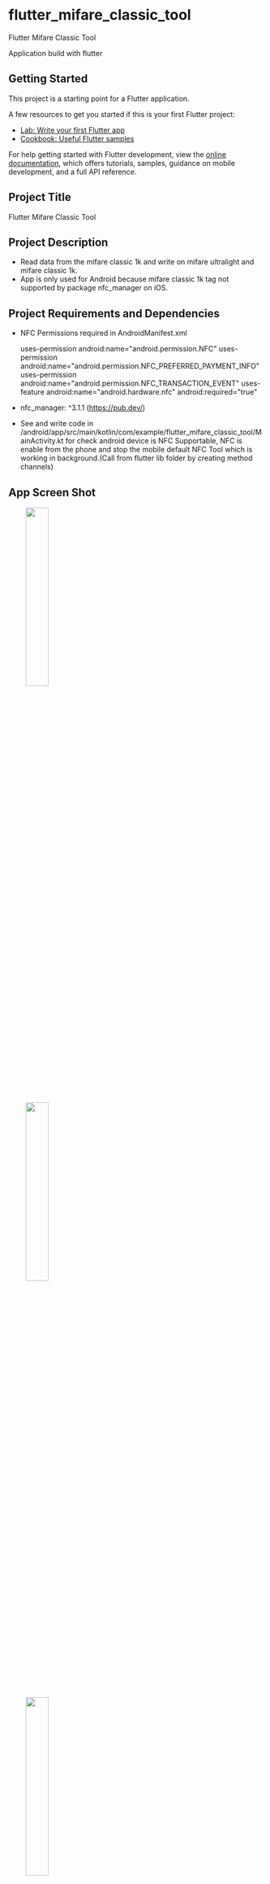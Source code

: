 # flutter_mifare_classic_tool

Flutter Mifare Classic Tool

Application build with flutter

## Getting Started

This project is a starting point for a Flutter application.

A few resources to get you started if this is your first Flutter project:

- [Lab: Write your first Flutter app](https://docs.flutter.dev/get-started/codelab)
- [Cookbook: Useful Flutter samples](https://docs.flutter.dev/cookbook)

For help getting started with Flutter development, view the
[online documentation](https://docs.flutter.dev/), which offers tutorials, samples, guidance on
mobile development, and a full API reference.

## Project Title

Flutter Mifare Classic Tool

## Project Description

* Read data from the mifare classic 1k and write on mifare ultralight and mifare classic 1k.
* App is only used for Android because mifare classic 1k tag not supported by package nfc_manager on
  iOS.

## Project Requirements and Dependencies

* NFC Permissions required in AndroidManifest.xml

  uses-permission android:name="android.permission.NFC"
  uses-permission android:name="android.permission.NFC_PREFERRED_PAYMENT_INFO"
  uses-permission android:name="android.permission.NFC_TRANSACTION_EVENT"
  uses-feature android:name="android.hardware.nfc"  android:required="true"
* nfc_manager: ^3.1.1  (https://pub.dev/)
* See and write code in
  /android/app/src/main/kotlin/com/example/flutter_mifare_classic_tool/MainActivity.kt for check
  android device is NFC Supportable, NFC is enable from the phone and stop the mobile default NFC
  Tool which is working in background.(Call from flutter lib folder by creating method channels)

## App Screen Shot

<pre>
    <img src="app_screen_shot/splash_screen.png" width="30%"> 
    <img src="app_screen_shot/home_screen.png" width="30%">    
    <img src="app_screen_shot/read_data_screen_initial_view.png" width="30%">
    <img src="app_screen_shot/read_data_session_start.png" width="30%">
    <img src="app_screen_shot/read_data_session_start_and_nfc_connection_lost_view.png" width="30%">
    <img src="app_screen_shot/read_data_successfully_view.png" width="30%">
    <img src="app_screen_shot/write_data_ultralight_select_sector_index_view.png" width="30%">
    <img src="app_screen_shot/write_data_ultralight_select_block_index_view_after_selection_of_sector_index.png" width="30%">
    <img src="app_screen_shot/write_data_ultralight_view_after_select_sector_index_and_block_index.png" width="30%">
    <img src="app_screen_shot/data_written_successfully_on_ultralight.png" width="30%">
    <img src="app_screen_shot/selected_sector_index_and_block_index_data_is_empty_message.png" width="30%">
    <img src="app_screen_shot/write_data_mifare_classic_1K_session_start_view.png" width="30%">
    <img src="app_screen_shot/data_Written_successfully_on_mifare_classic_1K.png" width="30%">
    <img src="app_screen_shot/nfc_lost_connection_while_write_data_on_mifare_classic_1k.png" width="30%">
</pre>
